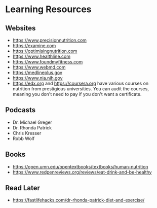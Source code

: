# Learning Resources

## Websites

- https://www.precisionnutrition.com
- https://examine.com
- https://optimisingnutrition.com
- https://www.healthline.com
- https://www.foundmyfitness.com
- https://www.webmd.com
- https://medlineplus.gov
- https://www.nia.nih.gov
- https://edx.org and https://coursera.org have various courses on nutrition from prestigious universities. You can audit the courses, meaning you don't need to pay if you don't want a certificate.

## Podcasts

- Dr. Michael Greger
- Dr. Rhonda Patrick
- Chris Kresser
- Robb Wolf

## Books

- https://open.umn.edu/opentextbooks/textbooks/human-nutrition
- https://www.redpenreviews.org/reviews/eat-drink-and-be-healthy

## Read Later

- https://fastlifehacks.com/dr-rhonda-patrick-diet-and-exercise/
